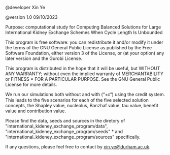 @developer Xin Ye

@version 1.0 09/10/2023

Purpose: computational study for Computing Balanced Solutions for Large International Kidney Exchange Schemes When Cycle Length Is Unbounded

This program is free software: you can redistribute it and/or modify it under the terms of the GNU General Public License as published by the Free Software Foundation, either version 3 of the License, or (at your option) any later version and the Gurobi License.

This program is distributed in the hope that it will be useful, but WITHOUT ANY WARRANTY; without even the implied warranty of MERCHANTABILITY or FITNESS *    FOR A PARTICULAR PURPOSE. See the GNU  General Public License for more details.

We run our simulations both without and with (“+𝑐”) using the credit system. This leads to the five scenarios for each of the five selected
solution concepts, the Shapley value, nucleolus, Banzhaf value, tau value, benefit value and contribution value.

Please find the data, seeds and sources in the diretory of "international_kideney_exchange_program/data", "international_kideney_exchange_program/seeds"  *    and "international_kideney_exchange_program/sources" specifically.

If any questions, please feel free to contact by xin.ye@durham.ac.uk.
